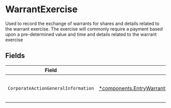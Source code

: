 # WarrantExercise

Used to record the exchange of warrants for shares and details related to the warrant exercise. The exercise will commonly require a payment based upon a pre-determined value and time and details related to the warrant exercise


## Fields

| Field                                                                                                                                                 | Type                                                                                                                                                  | Required                                                                                                                                              | Description                                                                                                                                           |
| ----------------------------------------------------------------------------------------------------------------------------------------------------- | ----------------------------------------------------------------------------------------------------------------------------------------------------- | ----------------------------------------------------------------------------------------------------------------------------------------------------- | ----------------------------------------------------------------------------------------------------------------------------------------------------- |
| `CorporateActionGeneralInformation`                                                                                                                   | [*components.EntryWarrantExerciseCorporateActionGeneralInformation](../../models/components/entrywarrantexercisecorporateactiongeneralinformation.md) | :heavy_minus_sign:                                                                                                                                    | Common fields for corporate actions                                                                                                                   |
